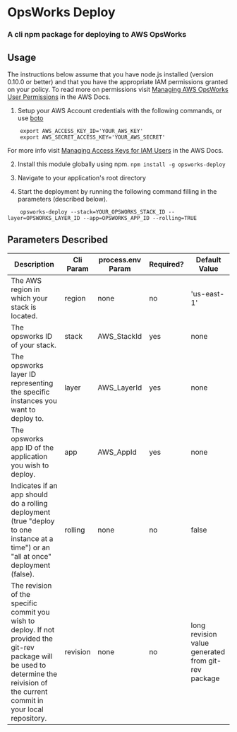 OpsWorks Deploy
=====

### A cli npm package for deploying to AWS OpsWorks

Usage
-----

The instructions below assume that you have node.js installed (version 0.10.0 or better) and that you have the appropriate IAM permissions granted on your policy.
To read more on permissions visit [Managing AWS OpsWorks User Permissions](http://docs.aws.amazon.com/opsworks/latest/userguide/opsworks-security-users.html) in the AWS Docs.

 1. Setup your AWS Account credentials with the following commands, or use [boto](http://boto.readthedocs.org/en/latest/getting_started.html)

 ```
     export AWS_ACCESS_KEY_ID='YOUR_AWS_KEY'
     export AWS_SECRET_ACCESS_KEY='YOUR_AWS_SECRET'
 ```
 For more info visit [Managing Access Keys for IAM Users](http://docs.aws.amazon.com/IAM/latest/UserGuide/ManagingCredentials.html) in the AWS Docs.

 2. Install this module globally using npm.
 ```npm install -g opsworks-deploy```

 3. Navigate to your application's root directory
 4. Start the deployment by running the following command filling in the parameters (described below).
 ```
     opsworks-deploy --stack=YOUR_OPSWORKS_STACK_ID --layer=OPSWORKS_LAYER_ID --app=OPSWORKS_APP_ID --rolling=TRUE
 ```

Parameters Described
--------------------

 Description|Cli Param|process.env Param|Required?|Default Value
 ---|---|---|---|---|
 The AWS region in which your stack is located.|region|none|no|'us-east-1'
 The opsworks ID of your stack.|stack|AWS_StackId|yes|none
 The opsworks layer ID representing the specific instances you want to deploy to.|layer|AWS_LayerId|yes|none
 The opsworks app ID of the application you wish to deploy.|app|AWS_AppId|yes|none
 Indicates if an app should do a rolling deployment (true "deploy to one instance at a time") or an "all at once" deployment (false).|rolling|none|no|false
 The revision of the specific commit you wish to deploy.  If not provided the git-rev package will be used to determine the reivision of the current commit in your local repository.|revision|none|no|long revision value generated from git-rev package
